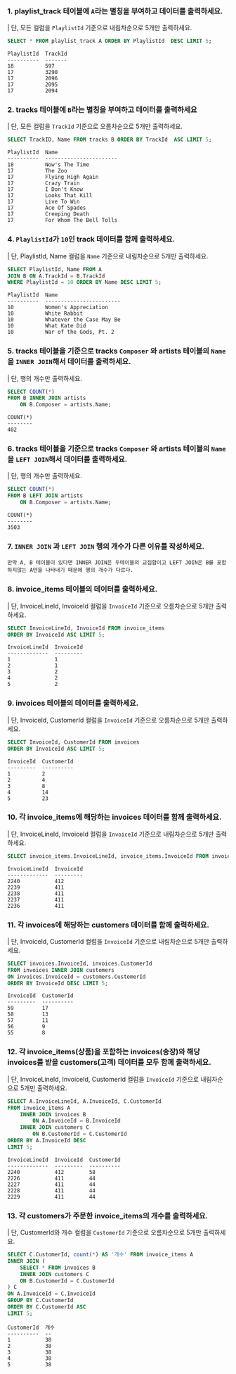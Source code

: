 ### 1. playlist_track 테이블에 `A`라는 별칭을 부여하고 데이터를 출력하세요.
| 단, 모든 컬럼을 `PlaylistId` 기준으로 내림차순으로 5개만 출력하세요.
```sql
SELECT * FROM playlist_track A ORDER BY PlaylistId  DESC LIMIT 5;
```
```
PlaylistId  TrackId
----------  -------
18          597
17          3290
17          2096
17          2095
17          2094
```

### 2. tracks 테이블에 `B`라는 별칭을 부여하고 데이터를 출력하세요
| 단, 모든 컬럼을 `TrackId` 기준으로 오름차순으로 5개만 출력하세요.
```sql
SELECT TrackID, Name FROM tracks B ORDER BY TrackId  ASC LIMIT 5;

``` 
```
PlaylistId  Name
----------  -----------------------
18          Now's The Time
17          The Zoo
17          Flying High Again
17          Crazy Train
17          I Don't Know
17          Looks That Kill
17          Live To Win
17          Ace Of Spades
17          Creeping Death
17          For Whom The Bell Tolls
```

### 4. `PlaylistId`가 `10`인 track 데이터를 함께 출력하세요. 
| 단, PlaylistId, Name 컬럼을 `Name` 기준으로 내림차순으로 5개만 출력하세요.
```sql
SELECT PlaylistId, Name FROM A
JOIN B ON A.TrackId = B.TrackId
WHERE PlaylistId = 10 ORDER BY Name DESC LIMIT 5; 

``` 
```
PlaylistId  Name
----------  ------------------------
10          Women's Appreciation
10          White Rabbit
10          Whatever the Case May Be
10          What Kate Did
10          War of the Gods, Pt. 2
```

### 5. tracks 테이블을 기준으로 tracks `Composer` 와 artists 테이블의 `Name`을 `INNER JOIN`해서 데이터를 출력하세요.
| 단, 행의 개수만 출력하세요.
```sql
SELECT COUNT(*) 
FROM B INNER JOIN artists 
    ON B.Composer = artists.Name;
```
```
COUNT(*)
--------
402
```

### 6. tracks 테이블을 기준으로 tracks `Composer` 와 artists 테이블의 `Name`을 `LEFT JOIN`해서 데이터를 출력하세요.
| 단, 행의 개수만 출력하세요.
```sql
SELECT COUNT(*) 
FROM B LEFT JOIN artists 
    ON B.Composer = artists.Name;

```
```
COUNT(*)
--------
3503
```

### 7. `INNER JOIN` 과 `LEFT JOIN` 행의 개수가 다른 이유를 작성하세요.
```plain
만약 A, B 테이블이 있다면 INNER JOIN은 두테이블의 교집합이고 LEFT JOIN은 B를 포함하지않는 A만을 나타내기 때문에 행의 개수가 다르다.
```

### 8. invoice_items 테이블의 데이터를 출력하세요.
| 단, InvoiceLineId, InvoiceId 컬럼을 `InvoiceId` 기준으로 오름차순으로 5개만 출력하세요.
```sql
SELECT InvoiceLineId, InvoiceId FROM invoice_items
ORDER BY InvoiceId ASC LIMIT 5;

```
```
InvoiceLineId  InvoiceId
-------------  ---------
1              1
2              1
3              2
4              2
5              2 
```

### 9. invoices 테이블의 데이터를 출력하세요.
| 단, InvoiceId, CustomerId 컬럼을 `InvoiceId` 기준으로 오름차순으로 5개만 출력하세요.
```sql
SELECT InvoiceId, CustomerId FROM invoices
ORDER BY InvoiceId ASC LIMIT 5;

``` 
```
InvoiceId  CustomerId
---------  ----------
1          2
2          4
3          8
4          14
5          23
```


### 10. 각 invoice_items에 해당하는 invoices 데이터를 함께 출력하세요.
| 단, InvoiceLineId, InvoiceId 컬럼을 `InvoiceId` 기준으로 내림차순으로 5개만 출력하세요.
```sql
SELECT invoice_items.InvoiceLineId, invoice_items.InvoiceId FROM invoices INNER JOIN invoice_items ON invoices.InvoiceId=invoice_items.InvoiceId ORDER BY invoice_items.InvoiceId DESC LIMIT 5;

``` 
```
InvoiceLineId  InvoiceId
-------------  ---------
2240           412
2239           411
2238           411
2237           411
2236           411
```

### 11. 각 invoices에 해당하는 customers 데이터를 함께 출력하세요.
| 단, InvoiceId, CustomerId 컬럼을 `InvoiceId` 기준으로 내림차순으로 5개만 출력하세요.
```sql
SELECT invoices.InvoiceId, invoices.CustomerId 
FROM invoices INNER JOIN customers
ON invoices.InvoiceId = customers.CustomerId
ORDER BY InvoiceId DESC LIMIT 5;
``` 
```
InvoiceId  CustomerId
---------  ----------
59         17
58         13
57         11
56         9
55         8
```

### 12. 각 invoice_items(상품)을 포함하는 invoices(송장)와 해당 invoices를 받을 customers(고객) 데이터를 모두 함께 출력하세요.
| 단, InvoiceLineId, InvoiceId, CustomerId 컬럼을 `InvoiceId` 기준으로 내림차순으로 5개만 출력하세요.
```sql
SELECT A.InvoiceLineId, A.InvoiceId, C.CustomerId
FROM invoice_items A 
    INNER JOIN invoices B
        ON A.InvoiceId = B.InvoiceId 
    INNER JOIN customers C
        ON B.CustomerId = C.CustomerId
ORDER BY A.InvoiceId DESC 
LIMIT 5;
```
```
InvoiceLineId  InvoiceId  CustomerId
-------------  ---------  ----------
2240           412        58
2226           411        44
2227           411        44
2228           411        44
2229           411        44
```


### 13. 각 customers가 주문한 invoice_items의 개수를 출력하세요.
| 단, CustomerId와 개수 컬럼을 `CustomerId` 기준으로 오름차순으로 5개만 출력하세요.
```sql
SELECT C.CustomerId, count(*) AS '개수' FROM invoice_items A
INNER JOIN (
    SELECT * FROM invoices B
    INNER JOIN customers C
    ON B.CustomerId = C.CustomerId
) C
ON A.InvoiceId = C.InvoiceId
GROUP BY C.CustomerId
ORDER BY C.CustomerId ASC
LIMIT 5;
```
```
CustomerId  개수
----------  --
1           38
2           38
3           38
4           38
5           38
```


